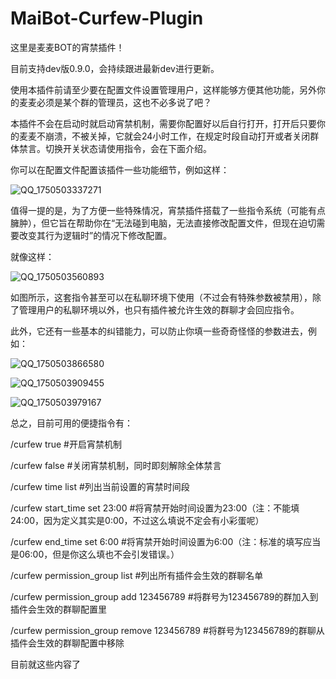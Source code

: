 # MaiBot-Curfew-Plugin

这里是麦麦BOT的宵禁插件！

目前支持dev版0.9.0，会持续跟进最新dev进行更新。

使用本插件前请至少要在配置文件设置管理用户，这样能够方便其他功能，另外你的麦麦必须是某个群的管理员，这也不必多说了吧？

本插件不会在启动时就启动宵禁机制，需要你配置好以后自行打开，打开后只要你的麦麦不崩溃，不被关掉，它就会24小时工作，在规定时段自动打开或者关闭群体禁言。切换开关状态请使用指令，会在下面介绍。

你可以在配置文件配置该插件一些功能细节，例如这样：

![QQ_1750503337271](https://github.com/user-attachments/assets/4c2b257f-401f-4608-80b2-3a3691ef00dd)

值得一提的是，为了方便一些特殊情况，宵禁插件搭载了一些指令系统（可能有点臃肿），但它旨在帮助你在“无法碰到电脑，无法直接修改配置文件，但现在迫切需要改变其行为逻辑时”的情况下修改配置。

就像这样：

![QQ_1750503560893](https://github.com/user-attachments/assets/58a3e82c-9e70-43f2-971f-6447e7d48c88)

如图所示，这套指令甚至可以在私聊环境下使用（不过会有特殊参数被禁用），除了管理用户的私聊环境以外，也只有插件被允许生效的群聊才会回应指令。

此外，它还有一些基本的纠错能力，可以防止你填一些奇奇怪怪的参数进去，例如：

![QQ_1750503866580](https://github.com/user-attachments/assets/62cc5c7d-b202-4821-a682-4d4086e8a7fb)

![QQ_1750503909455](https://github.com/user-attachments/assets/aa2ddd68-1c08-4750-bab9-8efaf1ea8dd0)

![QQ_1750503979167](https://github.com/user-attachments/assets/1b031182-b884-4bec-b047-c0358bdc969d)

总之，目前可用的便捷指令有：

/curfew true    #开启宵禁机制

/curfew false   #关闭宵禁机制，同时即刻解除全体禁言

/curfew time list   #列出当前设置的宵禁时间段

/curfew start_time set 23:00   #将宵禁开始时间设置为23:00（注：不能填24:00，因为定义其实是0:00，不过这么填说不定会有小彩蛋呢）

/curfew end_time set 6:00   #将宵禁开始时间设置为6:00（注：标准的填写应当是06:00，但是你这么填也不会引发错误。）

/curfew permission_group list   #列出所有插件会生效的群聊名单

/curfew permission_group add 123456789   #将群号为123456789的群加入到插件会生效的群聊配置里

/curfew permission_group remove 123456789   #将群号为123456789的群聊从插件会生效的群聊配置中移除

目前就这些内容了
